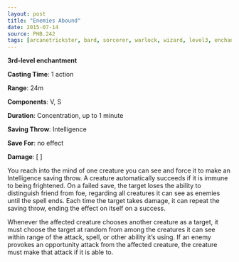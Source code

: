 ```yaml
---
layout: post
title: "Enemies Abound"
date: 2015-07-14
source: PHB.242
tags: [arcanetrickster, bard, sorcerer, warlock, wizard, level3, enchantment]
---
```


**3rd-level enchantment**

**Casting Time**: 1 action

**Range**: 24m

**Components**: V, S

**Duration**: Concentration, up to 1 minute

**Saving Throw**: Intelligence

**Save For**: no effect

**Damage**: [ ]

You reach into the mind of one creature you can see and force it to make an Intelligence saving throw. A creature automatically succeeds if it is immune to being frightened. On a failed save, the target loses the ability to distinguish friend from foe, regarding all creatures it can see as enemies until the spell ends. Each time the target takes damage, it can repeat the saving throw, ending the effect on itself on a success.

Whenever the affected creature chooses another creature as a target, it must choose the target at random from among the creatures it can see within range of the attack, spell, or other ability it’s using. If an enemy provokes an opportunity attack from the affected creature, the creature must make that attack if it is able to.

